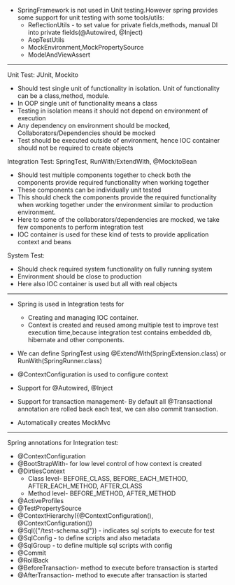 * SpringFramework is not used in Unit testing.However spring provides some support for unit testing with some tools/utils:
  * ReflectionUtils - to set value for private fields,methods, manual DI into private fields(@Autowired, @Inject)
  * AopTestUtils
  * MockEnvironment,MockPropertySource
  * ModelAndViewAssert


---
Unit Test: JUnit, Mockito
* Should test single unit of functionality in isolation. Unit of functionality can be a class,method, module.
* In OOP single unit of functionality means a class
* Testing in isolation means it should not depend on environment of execution
* Any dependency  on environment should be mocked, Collaborators/Dependencies should be mocked
* Test should be executed outside of environment, hence IOC container should not be required to create objects


Integration Test: SpringTest, RunWith/ExtendWith, @MockitoBean
* Should test multiple components together to check both the components provide required functionality when working together
* These components can be individually unit tested
* This should check the components provide the required functionality when working together under the environment similar to production environment.
* Here to some of the collaborators/dependencies are mocked, we take few components to perform integration test
* IOC container is used for these kind of tests to provide application context and beans


System Test:
* Should check required system functionality on fully running system
* Environment should be close to production
* Here also IOC container is used but all with real objects


---
* Spring is used in Integration tests for
  * Creating and managing IOC container.
  * Context is created and reused among multiple test to improve test execution time,because integration test contains embedded db, hibernate and other components.

* We can define SpringTest using @ExtendWith(SpringExtension.class) or RunWith(SpringRunner.class)
* @ContextConfiguration is used to configure context
* Support for @Autowired, @Inject
* Support for transaction management- By default all @Transactional annotation are rolled back each test, we can also commit transaction.
* Automatically creates MockMvc


---
Spring annotations for Integration test:
* @ContextConfiguration
* @BootStrapWith- for low level control of how context is created
* @DirtiesContext
  * Class level- BEFORE_CLASS, BEFORE_EACH_METHOD, AFTER_EACH_METHOD, AFTER_CLASS
  * Method level- BEFORE_METHOD, AFTER_METHOD
* @ActiveProfiles
* @TestPropertySource
* @ContextHierarchy({@ContextConfiguration(), @ContextConfiguration())
* @Sql({"/test-schema.sql"}) - indicates sql scripts to execute for test
* @SqlConfig - to define scripts and also metadata
* @SqlGroup - to define multiple sql scripts with config
* @Commit
* @RollBack
* @BeforeTransaction- method to execute before transaction is started
* @AfterTransaction- method to execute after transaction is started